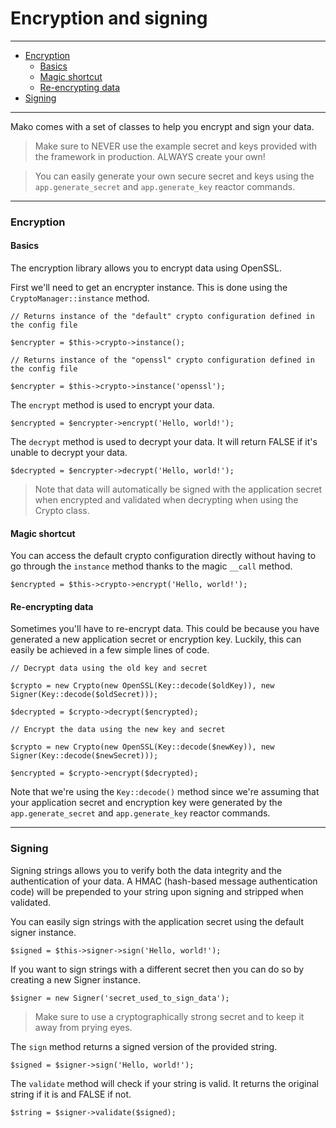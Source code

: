 # Encryption and signing

--------------------------------------------------------

* [Encryption](#encryption)
	- [Basics](#encryption:basics)
	- [Magic shortcut](#encryption:magic_shortcut)
	- [Re-encrypting data](#encryption:reencrypting_data)
* [Signing](#signing)

--------------------------------------------------------

Mako comes with a set of classes to help you encrypt and sign your data.

> Make sure to NEVER use the example secret and keys provided with the framework in production. ALWAYS create your own!

> You can easily generate your own secure secret and keys using the `app.generate_secret` and `app.generate_key` reactor commands.

--------------------------------------------------------

<a id="encryption"></a>

### Encryption

<a id="encryption:basics"></a>

#### Basics

The encryption library allows you to encrypt data using OpenSSL.

First we'll need to get an encrypter instance. This is done using the ```CryptoManager::instance``` method.

	// Returns instance of the "default" crypto configuration defined in the config file

	$encrypter = $this->crypto->instance();

	// Returns instance of the "openssl" crypto configuration defined in the config file

	$encrypter = $this->crypto->instance('openssl');

The ```encrypt``` method is used to encrypt your data.

	$encrypted = $encrypter->encrypt('Hello, world!');

The ```decrypt``` method is used to decrypt your data. It will return FALSE if it's unable to decrypt your data.

	$decrypted = $encrypter->decrypt('Hello, world!');

> Note that data will automatically be signed with the application secret when encrypted and validated when decrypting when using the Crypto class.

<a id="encryption:magic_shortcut"></a>

#### Magic shortcut

You can access the default crypto configuration directly without having to go through the ```instance``` method thanks to the magic ```__call``` method.

	$encrypted = $this->crypto->encrypt('Hello, world!');

<a id="encryption:reencrypting_data"></a>

#### Re-encrypting data

Sometimes you'll have to re-encrypt data. This could be because you have generated a new application secret or encryption key. Luckily, this can easily be achieved in a few simple lines of code.

	// Decrypt data using the old key and secret

	$crypto = new Crypto(new OpenSSL(Key::decode($oldKey)), new Signer(Key::decode($oldSecret)));

	$decrypted = $crypto->decrypt($encrypted);

	// Encrypt the data using the new key and secret

	$crypto = new Crypto(new OpenSSL(Key::decode($newKey)), new Signer(Key::decode($newSecret)));

	$encrypted = $crypto->encrypt($decrypted);

Note that we're using the `Key::decode()` method since we're assuming that your application secret and encryption key were generated by the `app.generate_secret` and `app.generate_key` reactor commands.

--------------------------------------------------------

<a id="signing"></a>

### Signing

Signing strings allows you to verify both the data integrity and the authentication of your data. A HMAC (hash-based message authentication code) will be prepended to your string upon signing and stripped when validated.

You can easily sign strings with the application secret using the default signer instance.

	$signed = $this->signer->sign('Hello, world!');

If you want to sign strings with a different secret then you can do so by creating a new Signer instance.

	$signer = new Signer('secret_used_to_sign_data');

> Make sure to use a cryptographically strong secret and to keep it away from prying eyes.

The ```sign``` method returns a signed version of the provided string.

	$signed = $signer->sign('Hello, world!');

The ```validate``` method will check if your string is valid. It returns the original string if it is and FALSE if not.

	$string = $signer->validate($signed);
